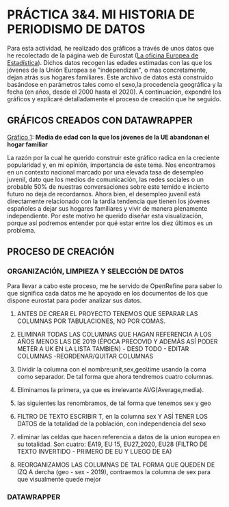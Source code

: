 # PRÁCTICA 3&4. MI HISTORIA DE PERIODISMO DE DATOS
Para esta actividad, he realizado dos gráficos a través de unos datos que he recolectado de la página web de Eurostat ([La oficina Europea de Estadística](https://ec.europa.eu/eurostat)). Dichos datos recogen las edades estimadas con las que los jóvenes de la Unión Europea se "independizan", o más concretamente, dejan atrás sus hogares familiares. Este archivo de datos está construido basándose en parámetros tales como el sexo,la procedencia geográfica y la fecha (en años, desde el 2000 hasta el 2020). A continuación, expondré los gráficos y explicaré detalladamente el proceso de creación que he seguido. 
## GRÁFICOS CREADOS CON DATAWRAPPER
[Gráfico 1](https://github.com/vifuertesg/uc3m-periodismo-datos/blob/main/Img/Gra%CC%81fico%20UE.png): **Media de edad con la que los jóvenes de la UE abandonan el hogar familiar**

La razón por la cual he querido construir este gráfico radica en la creciente popularidad y, en mi opinión, importancia de este tema. Nos encontramos en un contexto nacional marcado por una elevada tasa de desempleo juvenil, dato que los medios de comunicación, las redes sociales o un probable 50% de nuestras conversaciones sobre este temido e incierto futuro no deja de recordarnos. Ahora bien, el desempleo juvenil está directamente relacionado con la tardía tendencia que tienen los jóvenes españoles a dejar sus hogares familiares y vivir de manera plenamente independiente. Por este motivo he querido diseñar esta visualización, porque así podremos entender por qué estar entre los diez últimos es un problema. 

## PROCESO DE CREACIÓN

### ORGANIZACIÓN, LIMPIEZA Y SELECCIÓN DE DATOS
Para llevar a cabo este proceso, me he servido de OpenRefine
para saber lo que significa cada datos me he apoyado en los documentos de los que dispone eurostat para poder analizar sus datos.
1) ANTES DE CREAR EL PROYECTO TENEMOS QUE SEPARAR LAS COLUMNAS POR TABULACIONES, NO POR COMAS.
1) ELIMINAR TODAS LAS COLUMNAS QUE HAGAN REFERENCIA A LOS AÑOS MENOS LAS DE 2019 (ÉPOCA PRECOVID Y ADEMÁS ASÍ PODER METER A UK EN LA LISTA TAMBIEN) - DESD TODO - EDITAR COLUMNAS -REORDENAR/QUITAR COLUMNAS
2) Dividir la columna con el nombre:unit,sex,geo\time usando la coma como separador. De tal forma que ahora tendremos cuatro columnas.
3) Eliminamos la primera, ya que es irrelevante AVG(Average,media).
4) las siguientes las renombramos, de tal forma que tenemos sex y geo
5) FILTRO DE TEXTO ESCRIBIR T, en la columna sex Y ASÍ TENER LOS DATOS de la totalidad de la población, con independencia del sexo

7) eliminar las celdas que hacen referencia a datos de la union europea en su totalidad. Son cuatro: EA19, EU 15, EU27_2020, EU28 (FILTRO DE TEXTO INVERTIDO - PRIMERO DE EU Y LUEGO DE EA)
8) REORGANIZAMOS LAS COLUMNAS DE TAL FORMA QUE QUEDEN DE IZQ A dercha (geo - sex - 2019), contraemos la columna de sex para que visualmente quede mejor 

### DATAWRAPPER
